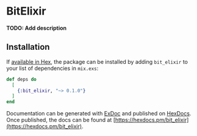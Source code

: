# BitElixir

**TODO: Add description**

## Installation

If [available in Hex](https://hex.pm/docs/publish), the package can be installed
by adding `bit_elixir` to your list of dependencies in `mix.exs`:

```elixir
def deps do
  [
    {:bit_elixir, "~> 0.1.0"}
  ]
end
```

Documentation can be generated with [ExDoc](https://github.com/elixir-lang/ex_doc)
and published on [HexDocs](https://hexdocs.pm). Once published, the docs can
be found at [https://hexdocs.pm/bit_elixir](https://hexdocs.pm/bit_elixir).

